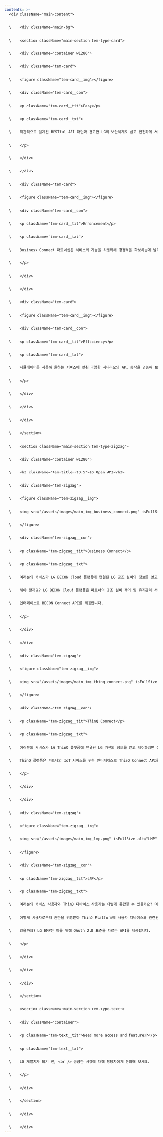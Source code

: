 ```yaml
---
contents: >-
  <div className="main-content">


  \    <div className="main-bg">


  \    <section className="main-section tem-type-card">


  \    <div className="container w1280">


  \    <div className="tem-card">


  \    <figure className="tem-card__img"></figure>


  \    <div className="tem-card__con">


  \    <p className="tem-card__tit">Easy</p>


  \    <p className="tem-card__txt">


  \    직관적으로 설계된 RESTful API 패턴과 견고한 LG의 보안체계로 쉽고 안전하게 서비스를 확장해 보세요.111


  \    </p>


  \    </div>


  \    </div>


  \    <div className="tem-card">


  \    <figure className="tem-card__img"></figure>


  \    <div className="tem-card__con">


  \    <p className="tem-card__tit">Enhancement</p>


  \    <p className="tem-card__txt">


  \    Business Connect 파트너십은 서비스와 기능을 차별화해 경쟁력을 확보하는데 날개를 달아드립니다.


  \    </p>


  \    </div>


  \    </div>


  \    <div className="tem-card">


  \    <figure className="tem-card__img"></figure>


  \    <div className="tem-card__con">


  \    <p className="tem-card__tit">Efficiency</p>


  \    <p className="tem-card__txt">


  \    시뮬레이터를 사용해 원하는 서비스에 맞춰 다양한 시나리오의 API 동작을 검증해 보세요.


  \    </p>


  \    </div>


  \    </div>


  \    </div>


  \    </section>


  \    <section className="main-section tem-type-zigzag">


  \    <div className="container w1280">


  \    <h3 className="tem-title--t3.5">LG Open API</h3>


  \    <div className="tem-zigzag">


  \    <figure className="tem-zigzag__img">


  \    <img src="/assets/images/main_img_business_connect.png" isFullSize alt="Business Connect" />


  \    </figure>


  \    <div className="tem-zigzag__con">


  \    <p className="tem-zigzag__tit">Business Connect</p>


  \    <p className="tem-zigzag__txt">


  \    여러분의 서비스가 LG BECON Cloud 플랫폼에 연결된 LG 공조 설비의 정보를 얻고, 제어하려면 어떻게


  \    해야 할까요? LG BECON Cloud 플랫폼은 파트너의 공조 설비 제어 및 유지관리 서비스를 위한


  \    인터페이스로 BECON Connect API를 제공합니다.


  \    </p>


  \    </div>


  \    </div>


  \    <div className="tem-zigzag">


  \    <figure className="tem-zigzag__img">


  \    <img src="/assets/images/main_img_thinq_connect.png" isFullSize alt="ThinQ Connect" />


  \    </figure>


  \    <div className="tem-zigzag__con">


  \    <p className="tem-zigzag__tit">ThinQ Connect</p>


  \    <p className="tem-zigzag__txt">


  \    여러분의 서비스가 LG ThinQ 플랫폼에 연결된 LG 가전의 정보를 얻고 제어하려면 어떻게 해야 할까요? LG


  \    ThinQ 플랫폼은 파트너의 IoT 서비스를 위한 인터페이스로 ThinQ Connect API를 제공합니다.


  \    </p>


  \    </div>


  \    </div>


  \    <div className="tem-zigzag">


  \    <figure className="tem-zigzag__img">


  \    <img src="/assets/images/main_img_lmp.png" isFullSize alt="LMP" />


  \    </figure>


  \    <div className="tem-zigzag__con">


  \    <p className="tem-zigzag__tit">LMP</p>


  \    <p className="tem-zigzag__txt">


  \    여러분의 서비스 사용자와 ThinQ 디바이스 사용자는 어떻게 통합될 수 있을까요? 여러분의 서비스는


  \    어떻게 사용자로부터 권한을 위임받아 ThinQ Platform에 사용자 디바이스와 관련된 작업을 요청할 수


  \    있을까요? LG EMP는 이를 위해 OAuth 2.0 표준을 따르는 API를 제공합니다.


  \    </p>


  \    </div>


  \    </div>


  \    </div>


  \    </section>


  \    <section className="main-section tem-type-text">


  \    <div className="container">


  \    <p className="tem-text__tit">Need more access and features?</p>


  \    <p className="tem-text__txt">


  \    LG 개발자가 되기 전, <br /> 궁금한 사항에 대해 담당자에게 문의해 보세요.


  \    </p>


  \    </div>


  \    </section>


  \    </div>


  \    </div>
---
```


